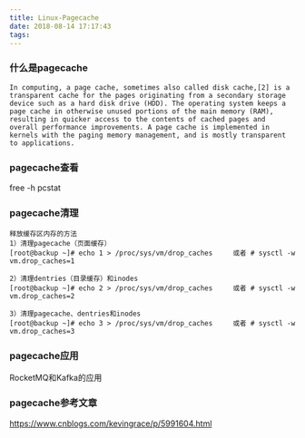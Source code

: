 ```yaml
---
title: Linux-Pagecache
date: 2018-08-14 17:17:43
tags:
---
```



### 什么是pagecache
```
In computing, a page cache, sometimes also called disk cache,[2] is a transparent cache for the pages originating from a secondary storage device such as a hard disk drive (HDD). The operating system keeps a page cache in otherwise unused portions of the main memory (RAM), resulting in quicker access to the contents of cached pages and overall performance improvements. A page cache is implemented in kernels with the paging memory management, and is mostly transparent to applications.
```

### pagecache查看
free -h
pcstat

### pagecache清理
```
释放缓存区内存的方法
1）清理pagecache（页面缓存）
[root@backup ~]# echo 1 > /proc/sys/vm/drop_caches     或者 # sysctl -w vm.drop_caches=1
 
2）清理dentries（目录缓存）和inodes
[root@backup ~]# echo 2 > /proc/sys/vm/drop_caches     或者 # sysctl -w vm.drop_caches=2
 
3）清理pagecache、dentries和inodes
[root@backup ~]# echo 3 > /proc/sys/vm/drop_caches     或者 # sysctl -w vm.drop_caches=3
```

### pagecache应用
RocketMQ和Kafka的应用

### pagecache参考文章
https://www.cnblogs.com/kevingrace/p/5991604.html